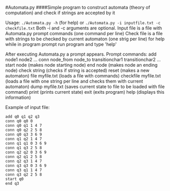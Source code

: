 #Automata.py
####Simple program to construct automata (theory of computation) and check if strings are accepted by it

 Usage: `./Automata.py -h` (for help) or
 `./Automata.py -i inputfile.txt -c checkfile.txt`
 Both -i and -c arguments are optional.
 Input file is a file with Automata.py prompt commands (one command per line)
 Check file is a file with strings to be checked by current automaton (one strig per line)
 for help while in program prompt run program and type 'help'

After executing Automata.py a prompt appears.
Prompt commands:
add node1 node2 ...
conn node_from node_to transitionchar1 transitionchar2 ...
start node (makes node starting node)
end node (makes node an ending node)
check string (checks if string is accepted)
reset (makes a new automaton)
file myfile.txt (loads a file with commands)
checkfile myfile.txt (loads a file with one string per line and checks them with current automaton)
dump myfile.txt (saves current state to file to be loaded with file command)
print (prints current state)
exit (exits program)
help (displays this information)


Example of input file:
```
add q0 q1 q2 q3
conn q0 q0 0
conn q0 q1 1 4 7
conn q0 q2 2 5 8
conn q0 q3 3 6 9
conn q1 q2 1 4 7
conn q1 q1 0 3 6 9
conn q1 q3 2 5 8
conn q2 q2 0 3 6 9
conn q2 q1 2 5 8
conn q2 q3 1 4 7
conn q3 q3 0 3 6 9
conn q3 q1 1 4 7
conn q3 q2 2 5 8
start q0
end q3
```

